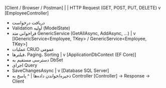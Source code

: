 [Client / Browser / Postman]
          |
          | HTTP Request (GET, POST, PUT, DELETE)
          v
[EmployeeController]
  - دریافت درخواست
  - Validation اولیه (ModelState)
  - فراخوانی متد GenericService (GetAllAsync, AddAsync, ...)
          |
          v
[IGenericService<Employee, TKey> / GenericService<Employee, TKey>]
  - عملیات CRUD عمومی
  - فیلترها، Paging، Sorting
          |
          v
[ApplicationDbContext (EF Core)]
  - دسترسی مستقیم به DbSet<Employee>
  - اجرای Query
  - SaveChangesAsync
          |
          v
[Database SQL Server]
  - ذخیره/خواندن داده‌ها
          |
          ^ پاسخ به Controller
[Controller] -> Response -> Client
